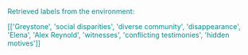 
<span style='color: darkcyan;'>Retrieved labels from the environment:</span>

<span style='color: darkcyan;'>[[&#x27;Greystone&#x27;, &#x27;social disparities&#x27;, &#x27;diverse community&#x27;, &#x27;disappearance&#x27;, &#x27;Elena&#x27;, &#x27;Alex Reynold&#x27;, &#x27;witnesses&#x27;, &#x27;conflicting testimonies&#x27;, &#x27;hidden motives&#x27;]]</span>
